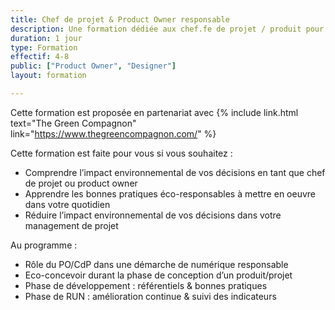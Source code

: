 ```yaml
---
title: Chef de projet & Product Owner responsable
description: Une formation dédiée aux chef.fe de projet / produit pour agir dans leur quotiduen pour réduire l'impact de leur service
duration: 1 jour
type: Formation
effectif: 4-8
public: ["Product Owner", "Designer"]
layout: formation

---
```

Cette formation est proposée en partenariat avec {% include link.html text="The Green Compagnon" link="https://www.thegreencompagnon.com/" %}

Cette formation est faite pour vous si vous souhaitez :
- Comprendre l’impact environnemental de vos décisions en tant que chef de projet ou product owner
- Apprendre les bonnes pratiques éco-responsables à mettre en oeuvre dans votre quotidien 
- Réduire l’impact environnemental de vos décisions dans votre management de projet

Au programme :
- Rôle du PO/CdP dans une démarche de numérique responsable
- Eco-concevoir durant la phase de conception d’un produit/projet 
- Phase de développement : référentiels & bonnes pratiques
- Phase de RUN : amélioration continue & suivi des indicateurs


